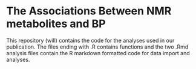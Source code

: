 # The Associations Between NMR metabolites and BP

This repository (will) contains the code for the analyses used in our publication. The files ending with .R contains functions and the two .Rmd analysis files contain the R markdown formatted code for data import and analyses.

